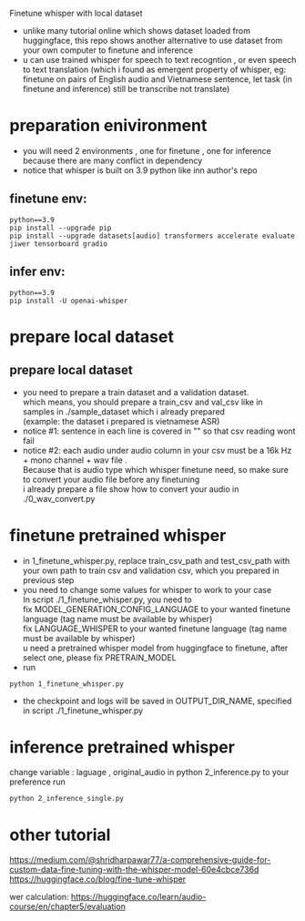 Finetune whisper with local dataset 
- unlike many tutorial online which shows dataset loaded from huggingface, this repo shows another alternative to use dataset from your own computer to finetune and inference
- u can use trained whisper for speech to text recogntion , or even speech to text translation (which i found as emergent property of whisper, eg: finetune on pairs of English audio and Vietnamese sentence, let task (in finetune and inference) still be transcribe not translate)
# preparation enivironment
- you will need 2 environments , one for finetune , one for inference because there are many conflict in dependency
- notice that whisper is built on 3.9 python like inn author's repo
## finetune env:
```
python==3.9 
pip install --upgrade pip
pip install --upgrade datasets[audio] transformers accelerate evaluate jiwer tensorboard gradio
```
## infer env:
```
python==3.9
pip install -U openai-whisper
```

# prepare local dataset 
## prepare local dataset 
- you need to prepare a train dataset and a validation dataset. <br>
which means, you should prepare a train_csv and val_csv like in samples in ./sample_dataset which i already prepared <br>
(example: the dataset i prepared is vietnamese ASR) <br>
- notice #1: sentence in each line is covered in "" so that csv reading wont fail
- notice #2: each audio under audio column in your csv must be a 16k Hz + mono channel + wav file . <br>
Because that is audio type which whisper finetune need, so make sure to convert your audio file before any finetuning <br>
i already prepare a file show how to convert your audio in ./0_wav_convert.py
# finetune pretrained whisper 
- in 1_finetune_whisper.py, replace train_csv_path and test_csv_path with your own path to train csv and validation csv, which you prepared in previous step
- you need to change some values for whisper to work to your case <br>
In script ./1_finetune_whisper.py, you need to<br>
fix MODEL_GENERATION_CONFIG_LANGUAGE to your wanted finetune language (tag name must be available by whisper)<br>
fix LANGUAGE_WHISPER to your wanted finetune language (tag name must be available by whisper)<br>
u need a pretrained whisper model from huggingface to finetune, after select one, please fix PRETRAIN_MODEL
- run
```
python 1_finetune_whisper.py
```
- the checkpoint and logs will be saved in OUTPUT_DIR_NAME, specified in script ./1_finetune_whisper.py
# inference pretrained whisper
change variable : laguage , original_audio in python 2_inference.py to your preference
run 
```
python 2_inference_single.py
```


# other tutorial 
https://medium.com/@shridharpawar77/a-comprehensive-guide-for-custom-data-fine-tuning-with-the-whisper-model-60e4cbce736d
https://huggingface.co/blog/fine-tune-whisper

wer calculation: https://huggingface.co/learn/audio-course/en/chapter5/evaluation